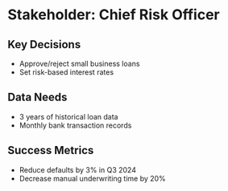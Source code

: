 # Stakeholder: Chief Risk Officer
## Key Decisions
- Approve/reject small business loans
- Set risk-based interest rates

## Data Needs
- 3 years of historical loan data
- Monthly bank transaction records

## Success Metrics
- Reduce defaults by 3% in Q3 2024
- Decrease manual underwriting time by 20%